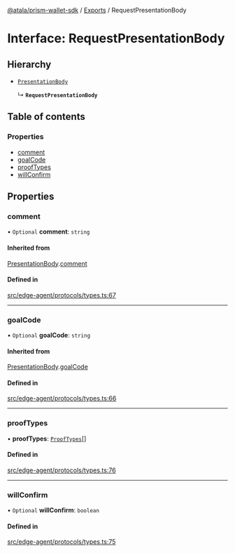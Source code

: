 [@atala/prism-wallet-sdk](../README.md) / [Exports](../modules.md) / RequestPresentationBody

# Interface: RequestPresentationBody

## Hierarchy

- [`PresentationBody`](PresentationBody.md)

  ↳ **`RequestPresentationBody`**

## Table of contents

### Properties

- [comment](RequestPresentationBody.md#comment)
- [goalCode](RequestPresentationBody.md#goalcode)
- [proofTypes](RequestPresentationBody.md#prooftypes)
- [willConfirm](RequestPresentationBody.md#willconfirm)

## Properties

### comment

• `Optional` **comment**: `string`

#### Inherited from

[PresentationBody](PresentationBody.md).[comment](PresentationBody.md#comment)

#### Defined in

[src/edge-agent/protocols/types.ts:67](https://github.com/input-output-hk/atala-prism-wallet-sdk-ts/blob/a3fc2aa/src/edge-agent/protocols/types.ts#L67)

___

### goalCode

• `Optional` **goalCode**: `string`

#### Inherited from

[PresentationBody](PresentationBody.md).[goalCode](PresentationBody.md#goalcode)

#### Defined in

[src/edge-agent/protocols/types.ts:66](https://github.com/input-output-hk/atala-prism-wallet-sdk-ts/blob/a3fc2aa/src/edge-agent/protocols/types.ts#L66)

___

### proofTypes

• **proofTypes**: [`ProofTypes`](ProofTypes.md)[]

#### Defined in

[src/edge-agent/protocols/types.ts:76](https://github.com/input-output-hk/atala-prism-wallet-sdk-ts/blob/a3fc2aa/src/edge-agent/protocols/types.ts#L76)

___

### willConfirm

• `Optional` **willConfirm**: `boolean`

#### Defined in

[src/edge-agent/protocols/types.ts:75](https://github.com/input-output-hk/atala-prism-wallet-sdk-ts/blob/a3fc2aa/src/edge-agent/protocols/types.ts#L75)
